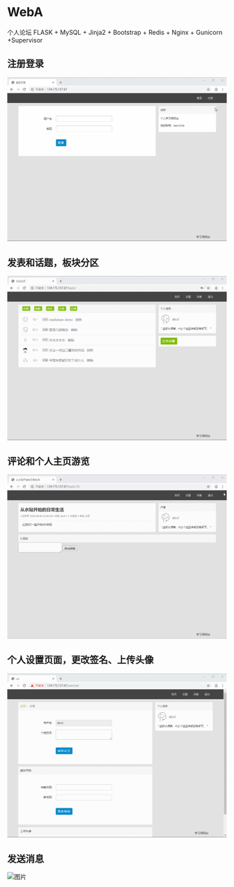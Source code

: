 # WebA
 个人论坛
 FLASK + MySQL + Jinja2 + Bootstrap + Redis + Nginx + Gunicorn +Supervisor

## 注册登录
![图片](https://github.com/rr310561721/webA/blob/master/gif/login.gif)

## 发表和话题，板块分区
![图片](https://github.com/rr310561721/webA/blob/master/gif/topic.gif)

## 评论和个人主页游览
![图片](https://github.com/rr310561721/webA/blob/master/gif/reply.gif)

## 个人设置页面，更改签名、上传头像
![图片](https://github.com/rr310561721/webA/blob/master/gif/set.gif)

## 发送消息
![图片](https://github.com/rr310561721/webA/blob/master/gif/mail.gif)



